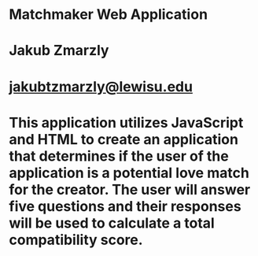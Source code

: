 # Matchmaker Web Application
# Jakub Zmarzly
# jakubtzmarzly@lewisu.edu
#
# This application utilizes JavaScript and HTML to create an application that determines if the user of the application is a potential love match for the creator. The user will answer five questions and their responses will be used to calculate a total compatibility score.

